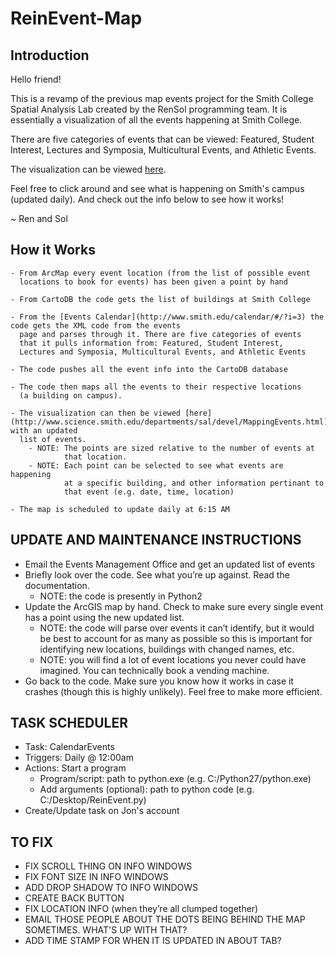 ReinEvent-Map
=============
## Introduction
Hello friend!

This is a revamp of the previous map events project for the Smith College Spatial Analysis Lab created by the RenSol programming team. It is essentially a visualization of all the events happening at Smith College.

There are five categories of events that can be viewed: Featured, Student Interest, Lectures and Symposia, Multicultural Events, and Athletic Events.

The visualization can be viewed [here](http://www.science.smith.edu/departments/sal/devel/MappingEvents.html).

Feel free to click around and see what is happening on Smith's campus (updated daily). And check out the info below to see how it works!

~ Ren and Sol

## How it Works
	- From ArcMap every event location (from the list of possible event
      locations to book for events) has been given a point by hand 
      
	- From CartoDB the code gets the list of buildings at Smith College
    
	- From the [Events Calendar](http://www.smith.edu/calendar/#/?i=3) the code gets the XML code from the events
      page and parses through it. There are five categories of events
      that it pulls information from: Featured, Student Interest,
      Lectures and Symposia, Multicultural Events, and Athletic Events
      
	- The code pushes all the event info into the CartoDB database
    
    - The code then maps all the events to their respective locations
      (a building on campus).
      
	- The visualization can then be viewed [here](http://www.science.smith.edu/departments/sal/devel/MappingEvents.html) with an updated
      list of events.
    	- NOTE: The points are sized relative to the number of events at
        		that location.
        - NOTE: Each point can be selected to see what events are happening
        		at a specific building, and other information pertinant to
                that event (e.g. date, time, location)
                
    - The map is scheduled to update daily at 6:15 AM


## UPDATE AND MAINTENANCE INSTRUCTIONS
- Email the Events Management Office and get an updated list of events
- Briefly look over the code. See what you’re up against. Read the documentation.
	- NOTE: the code is presently in Python2
- Update the ArcGIS map by hand. Check to make sure every single event has a point using the new updated list.
	- NOTE: the code will parse over events it can’t identify, but it would be best to account for as many as possible so this is important for identifying new locations, buildings with changed names, etc.
	- NOTE: you will find a lot of event locations you never could have imagined. You can technically book a vending machine.
- Go back to the code. Make sure you know how it works in case it crashes
  (though this is highly unlikely). Feel free to make more efficient.
  
## TASK SCHEDULER
- Task: CalendarEvents
- Triggers: Daily @ 12:00am
- Actions: Start a program
	- Program/script: path to python.exe (e.g. C:/Python27/python.exe)
    - Add arguments (optional): path to python code (e.g. C:/Desktop/ReinEvent.py)
- Create/Update task on Jon's account
  
## TO FIX
- FIX SCROLL THING ON INFO WINDOWS
- FIX FONT SIZE IN INFO WINDOWS
- ADD DROP SHADOW TO INFO WINDOWS
- CREATE BACK BUTTON
- FIX LOCATION INFO (when they’re all clumped together)
- EMAIL THOSE PEOPLE ABOUT THE DOTS BEING BEHIND THE MAP SOMETIMES. WHAT'S UP WITH THAT?
- ADD TIME STAMP FOR WHEN IT IS UPDATED IN ABOUT TAB?



